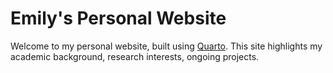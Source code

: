 # Emily's Personal Website

Welcome to my personal website, built using [Quarto](#0). This site highlights my academic background, research interests, ongoing projects.
